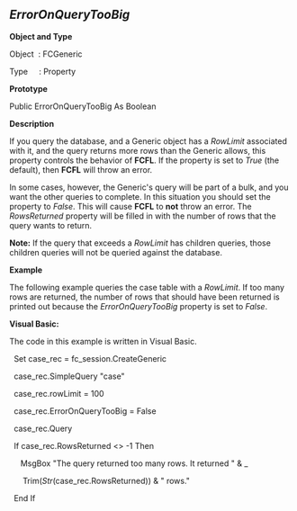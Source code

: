 _ErrorOnQueryTooBig_
--------------------

**Object and Type**

Object  : FCGeneric

Type     : Property

**Prototype**

Public ErrorOnQueryTooBig As Boolean

**Description**

If you query the database, and a Generic object has a _RowLimit_ associated with it, and the query returns more rows than the Generic allows, this property controls the behavior of **FCFL**. If the property is set to _True_ (the default), then **FCFL** will throw an error.

In some cases, however, the Generic's query will be part of a bulk, and you want the other queries to complete. In this situation you should set the property to _False_. This will cause **FCFL** to **not** throw an error. The _RowsReturned_ property will be filled in with the number of rows that the query wants to return.

**Note:** If the query that exceeds a _RowLimit_ has children queries, those children queries will not be queried against the database.

**Example**

The following example queries the case table with a _RowLimit_. If too many rows are returned, the number of rows that should have been returned is printed out because the _ErrorOnQueryTooBig_ property is set to _False_.

**Visual Basic:**

The code in this example is written in Visual Basic.

  Set case_rec = fc_session.CreateGeneric

  case_rec.SimpleQuery "case"

  case_rec.rowLimit = 100

  case_rec.ErrorOnQueryTooBig = False

  case_rec.Query

  If case_rec.RowsReturned <> -1 Then

     MsgBox "The query returned too many rows. It returned " & _

      Trim$(Str$(case_rec.RowsReturned)) & " rows."

  End If